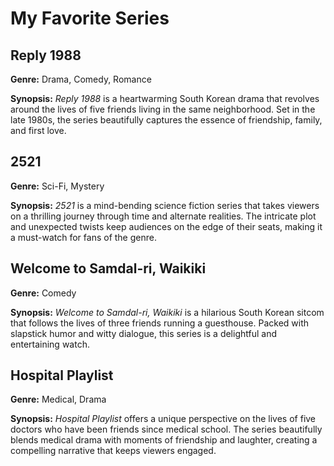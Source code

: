 # My Favorite Series

## Reply 1988

**Genre:** Drama, Comedy, Romance

**Synopsis:**
*Reply 1988* is a heartwarming South Korean drama that revolves around the lives of five friends living in the same neighborhood. Set in the late 1980s, the series beautifully captures the essence of friendship, family, and first love.

## 2521

**Genre:** Sci-Fi, Mystery

**Synopsis:**
*2521* is a mind-bending science fiction series that takes viewers on a thrilling journey through time and alternate realities. The intricate plot and unexpected twists keep audiences on the edge of their seats, making it a must-watch for fans of the genre.

## Welcome to Samdal-ri, Waikiki

**Genre:** Comedy

**Synopsis:**
*Welcome to Samdal-ri, Waikiki* is a hilarious South Korean sitcom that follows the lives of three friends running a guesthouse. Packed with slapstick humor and witty dialogue, this series is a delightful and entertaining watch.

## Hospital Playlist

**Genre:** Medical, Drama

**Synopsis:**
*Hospital Playlist* offers a unique perspective on the lives of five doctors who have been friends since medical school. The series beautifully blends medical drama with moments of friendship and laughter, creating a compelling narrative that keeps viewers engaged.
